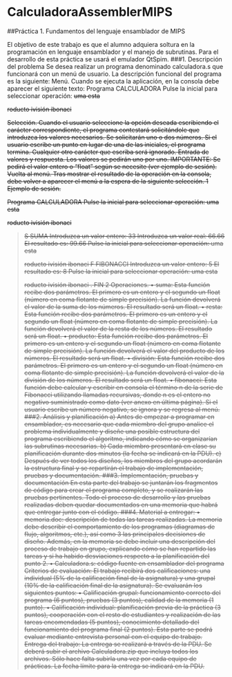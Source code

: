 # CalculadoraAssemblerMIPS

##Práctica 1. Fundamentos del lenguaje ensamblador de MIPS

El objetivo de este trabajo es que el alumno adquiera soltura en la programación en lenguaje ensamblador y el manejo de subrutinas. Para el desarrollo de esta práctica se usará el emulador QtSpim.
###1. Descripción del problema
Se desea realizar un programa denominado calculadora.s que funcionará con un menú de usuario. La descripción funcional del programa es la siguiente:
Menú. Cuando se ejecuta la aplicación, en la consola debe aparecer el siguiente texto: Programa CALCULADORA
Pulse la inicial para seleccionar operación:
     <S>uma
     <R>esta
     <P>roducto
     <D>ivisión
     <F>ibonaci
>
Selección. Cuando el usuario seleccione la opción deseada escribiendo el carácter correspondiente, el programa contestará solicitándole que introduzca los valores necesarios. Se solicitarán uno o dos números.
Si el usuario escribe un punto en lugar de una de las iniciales, el programa termina. Cualquier otro carácter que escriba será ignorado.
Entrada de valores y respuesta. Los valores se pedirán uno por uno. IMPORTANTE: Se pedirá el valor entero o “float” según se necesite (ver ejemplo de sesión).
Vuelta al menú. Tras mostrar el resultado de la operación en la consola, debe volver a aparecer el menú a la espera de la siguiente selección.
1 Ejemplo de sesión.

Programa CALCULADORA
Pulse la inicial para seleccionar operación:
     <S>uma
     <R>esta
     <P>roducto
     <D>ivisión
     <F>ibonaci
>S
SUMA
Introduzca un valor entero: 33 Introduzca un valor real: 66.66 El resultado es: 99.66
Pulse la inicial para seleccionar operación:
     <S>uma
     <R>esta
     <P>roducto
     <D>ivisión
     <F>ibonaci
>F
FIBONACCI
Introduzca un valor entero: 5 El resultado es: 8
Pulse la inicial para seleccionar operación:
     <S>uma
     <R>esta
     <P>roducto
     <D>ivisión
     <F>ibonaci
>. FIN
2 Operaciones.
• suma: Esta función recibe dos parámetros. El primero es un entero y el segundo un float (número en coma flotante de simple precisión). La función devolverá el valor de la suma de los números. El resultado será un float.
• resta: Esta función recibe dos parámetros. El primero es un entero y el segundo un float (número en coma flotante de simple precisión). La función devolverá el valor de la resta de los números. El resultado será un float.
• producto: Esta función recibe dos parámetros. El primero es un entero y el segundo un float (número en coma flotante de simple precisión). La función devolverá el valor del producto de los números. El resultado será un float.
• división: Esta función recibe dos parámetros. El primero es un entero y el segundo un float (número en coma flotante de simple precisión). La función devolverá el valor de la división de los números. El resultado será un float.
• fibonacci: Esta función debe calcular y escribir en consola el término n de la serie de Fibonacci utilizando llamadas recursivas, donde n es el entero no negativo suministrado como dato (ver anexo en última página). Si el usuario escribe un número negativo, se ignora y se regresa al menú.
###2. Análisis y planificación
a) Antes de empezar a programar en ensamblador, es necesario que cada miembro del grupo analice el problema individualmente y diseñe una posible estructura del programa escribiendo el algoritmo, indicando cómo se organizarían las subrutinas necesarias.
b) Cada miembro presentará en clase su planificación durante dos minutos (la fecha se indicará en la PDU).
c) Después de ver todos los diseños, los miembros del grupo acordarán la estructura final y se repartirán el trabajo de implementación, pruebas y documentación.
###3. Implementación, pruebas y documentación
En esta parte del trabajo se juntarán los fragmentos de código para crear el programa completo, y se realizarán las pruebas pertinentes. Todo el proceso de desarrollo y las pruebas realizadas deben quedar documentados en una memoria que habrá que entregar junto con el código.
###4. Material a entregar:
• memoria.doc: descripción de todas las tareas realizadas. La memoria debe describir el comportamiento de los programas (diagramas de flujo, algoritmos, etc.), así como
3 las principales decisiones de diseño. Además, en la memoria se debe incluir una descripción del proceso de trabajo en grupo, explicando cómo se han repartido las tareas y si ha habido desviaciones respecto a la planificación del punto 2.
• Calculadora.s: código fuente en ensamblador del programa Criterios de evaluación:
El trabajo recibirá dos calificaciones: una individual (5% de la calificación final de la asignatura) y una grupal (10% de la calificación final de la asignatura). Se evaluarán los siguientes puntos:
• Calificación grupal: funcionamiento correcto del programa (6 puntos), pruebas (3 puntos), calidad de la memoria (1 punto).
• Calificación individual: planificación previa de la práctica (3 puntos), cooperación con el resto de estudiantes y realización de las tareas encomendadas (5 puntos), conocimiento detallado del funcionamiento del programa final (2 puntos). Esta parte se podrá evaluar mediante entrevista personal con el equipo de trabajo.
Entrega del trabajo:
La entrega se realizará a través de la PDU. Se deberá subir el archivo Calculadora.zip que incluya todos los archivos. Sólo hace falta subirla una vez por cada equipo de prácticas. La fecha límite para la entrega se indicará en la PDU.
 
